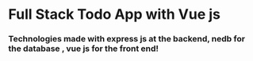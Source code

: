 # Full Stack Todo App with Vue js
### Technologies made with express js at the backend, nedb for the database , vue js for the front end!


